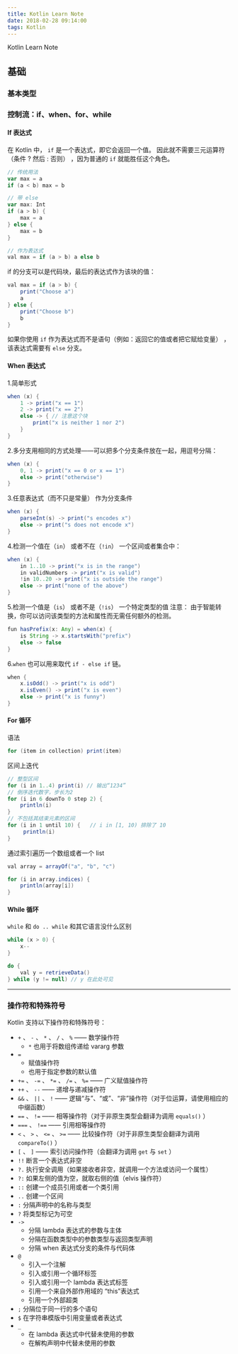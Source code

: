 ```yaml
---
title: Kotlin Learn Note
date: 2018-02-28 09:14:00
tags: Kotlin
---
```

Kotlin Learn Note
<!--more-->
## 基础
### 基本类型

### 控制流：if、when、for、while
#### If 表达式
在 Kotlin 中， `if` 是一个表达式，即它会返回一个值。 因此就不需要三元运算符（条件 ? 然后 : 否则） ，因为普通的 `if` 就能胜任这个角色。
```groovy
// 传统用法
var max = a
if (a < b) max = b

// 带 else
var max: Int
if (a > b) {
	max = a
} else {
	max = b
}

// 作为表达式
val max = if (a > b) a else b
```

if 的分支可以是代码块，最后的表达式作为该块的值：
```java
val max = if (a > b) {
	print("Choose a")
	a
} else {
	print("Choose b")
	b
}
```
如果你使用 `if` 作为表达式而不是语句（例如：返回它的值或者把它赋给变量） ，该表达式需要有 `else` 分支。

#### When 表达式
1.简单形式
```java
when (x) {
    1 -> print("x == 1")
    2 -> print("x == 2")
    else -> { // 注意这个块
    	print("x is neither 1 nor 2")
    }
}
```

2.多分支用相同的方式处理——可以把多个分支条件放在一起，用逗号分隔：
```java
when (x) {
    0, 1 -> print("x == 0 or x == 1")
    else -> print("otherwise")
}
```

3.任意表达式（而不只是常量） 作为分支条件
```java
when (x) {
    parseInt(s) -> print("s encodes x")
    else -> print("s does not encode x")
}
```

4.检测一个值在（`in`） 或者不在（`!in`） 一个区间或者集合中：
```java
when (x) {
    in 1..10 -> print("x is in the range")
    in validNumbers -> print("x is valid")
    !in 10..20 -> print("x is outside the range")
    else -> print("none of the above")
}
```

5.检测一个值是（`is`） 或者不是（`!is`） 一个特定类型的值
注意： 由于智能转换，你可以访问该类型的方法和属性而无需任何额外的检测。
```java
fun hasPrefix(x: Any) = when(x) {
    is String -> x.startsWith("prefix")
    else -> false
}
```

6.`when` 也可以用来取代 `if - else if` 链。
```java
when {
    x.isOdd() -> print("x is odd")
    x.isEven() -> print("x is even")
    else -> print("x is funny")
}
```

#### For 循环
语法
``` java
for (item in collection) print(item)
```

区间上迭代
``` java
// 整型区间
for (i in 1..4) print(i) // 输出“1234”
// 倒序迭代数字，步长为2
for (i in 6 downTo 0 step 2) {
    println(i)
}
// 不包括其结束元素的区间
for (i in 1 until 10) {   // i in [1, 10) 排除了 10
     println(i)
}
```

通过索引遍历一个数组或者一个 list
``` java
val array = arrayOf("a", "b", "c")

for (i in array.indices) {
    println(array[i])
}
```

#### While 循环
`while` 和 `do .. while` 和其它语言没什么区别
```java
while (x > 0) {
	x--
}

do {
	val y = retrieveData()
} while (y != null) // y 在此处可见
```

---
### 操作符和特殊符号
Kotlin 支持以下操作符和特殊符号：
- `+` 、 `-` 、 `*` 、 `/` 、 `%` —— 数学操作符
 	- `*` 也用于将数组传递给 vararg 参数
- `=`
	- 赋值操作符
	- 也用于指定参数的默认值
- `+=` 、 `-=` 、 `*=` 、 `/=` 、 `%=` —— 广义赋值操作符
- `++` 、 `--` —— 递增与递减操作符
- `&&` 、 `||` 、 `!` —— 逻辑“与”、“或”、“非”操作符（对于位运算，请使用相应的中缀函数）
- `==` 、 `!=` —— 相等操作符（对于非原生类型会翻译为调用 `equals()` ）
- `===` 、 `!==` —— 引用相等操作符
- `<` 、 `>` 、 `<=` 、 `>=` —— 比较操作符（对于非原生类型会翻译为调用 `compareTo()` ）
- `[` 、 `]` —— 索引访问操作符（会翻译为调用 `get` 与 `set` ）
- `!!` 断言一个表达式非空
- `?.` 执行安全调用（如果接收者非空，就调用一个方法或访问一个属性）
- `?:` 如果左侧的值为空，就取右侧的值（elvis 操作符）
- `::` 创建一个成员引用或者一个类引用
- `..` 创建一个区间
- `:` 分隔声明中的名称与类型
- `?` 将类型标记为可空
- `->`
	- 分隔 lambda 表达式的参数与主体
	- 分隔在函数类型中的参数类型与返回类型声明
	- 分隔 when 表达式分支的条件与代码体
- `@`
	- 引入一个注解
	- 引入或引用一个循环标签
	- 引入或引用一个 lambda 表达式标签
	- 引用一个来自外部作用域的 “this”表达式
	- 引用一个外部超类
- `;` 分隔位于同一行的多个语句
- `$` 在字符串模版中引用变量或者表达式
- `_`
	- 在 lambda 表达式中代替未使用的参数
	- 在解构声明中代替未使用的参数


